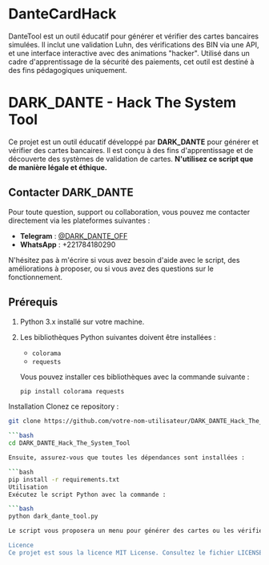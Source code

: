 # DanteCardHack
DanteTool est un outil éducatif pour générer et vérifier des cartes bancaires simulées. Il inclut une validation Luhn, des vérifications des BIN via une API, et une interface interactive avec des animations "hacker". Utilisé dans un cadre d'apprentissage de la sécurité des paiements, cet outil est destiné à des fins pédagogiques uniquement.

# DARK_DANTE - Hack The System Tool

Ce projet est un outil éducatif développé par **DARK_DANTE** pour générer et vérifier des cartes bancaires. Il est conçu à des fins d'apprentissage et de découverte des systèmes de validation de cartes. **N'utilisez ce script que de manière légale et éthique.**

## Contacter DARK_DANTE

Pour toute question, support ou collaboration, vous pouvez me contacter directement via les plateformes suivantes :

- **Telegram** : [@DARK_DANTE_OFF](https://t.me/DARK_DANTE_OFF)
- **WhatsApp** : +221784180290

N'hésitez pas à m'écrire si vous avez besoin d'aide avec le script, des améliorations à proposer, ou si vous avez des questions sur le fonctionnement.

## Prérequis

1. Python 3.x installé sur votre machine.
2. Les bibliothèques Python suivantes doivent être installées :
   - `colorama`
   - `requests`

   Vous pouvez installer ces bibliothèques avec la commande suivante :
   ```bash
   pip install colorama requests

Installation
Clonez ce repository :

```bash
git clone https://github.com/votre-nom-utilisateur/DARK_DANTE_Hack_The_System_Tool.git

```bash
cd DARK_DANTE_Hack_The_System_Tool

Ensuite, assurez-vous que toutes les dépendances sont installées :

```bash
pip install -r requirements.txt
Utilisation
Exécutez le script Python avec la commande :

```bash
python dark_dante_tool.py

Le script vous proposera un menu pour générer des cartes ou les vérifier. Suivez les instructions à l'écran pour interagir avec le programme.

Licence
Ce projet est sous la licence MIT License. Consultez le fichier LICENSE pour plus d'informations.
